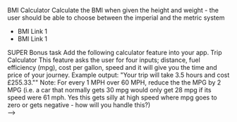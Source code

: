 

BMI Calculator
Calculate the BMI when given the height and weight - the user should be able to choose between the imperial and the metric system
- BMI Link 1
- BMI Link 1

SUPER Bonus task
Add the following calculator feature into your app.
Trip Calculator
This feature asks the user for four inputs; distance, fuel efficiency (mpg), cost per gallon, speed and it will give you the time and price of your journey.
Example output: "Your trip will take 3.5 hours and cost £255.33.""
Note: For every 1 MPH over 60 MPH, reduce the the MPG by 2 MPG (i.e. a car that normally gets 30 mpg would only get 28 mpg if its speed were 61 mph. Yes this gets silly at high speed where mpg goes to zero or gets negative - how will you handle this?)
<br> -->
